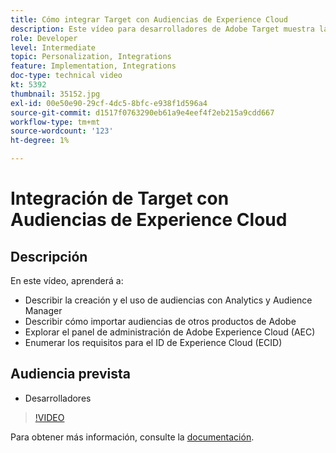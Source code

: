```yaml
---
title: Cómo integrar Target con Audiencias de Experience Cloud
description: Este vídeo para desarrolladores de Adobe Target muestra la creación de audiencias con Analytics y Audience Manager. Los desarrolladores que vean este vídeo podrán importar audiencias de otros productos de Adobe, familiarizarse con el panel de administración de Adobe Experience Cloud (AEC) y enumerar los requisitos para el ID de Experience Cloud (ECID).
role: Developer
level: Intermediate
topic: Personalization, Integrations
feature: Implementation, Integrations
doc-type: technical video
kt: 5392
thumbnail: 35152.jpg
exl-id: 00e50e90-29cf-4dc5-8bfc-e938f1d596a4
source-git-commit: d1517f0763290eb61a9e4eef4f2eb215a9cdd667
workflow-type: tm+mt
source-wordcount: '123'
ht-degree: 1%

---
```


# Integración de Target con Audiencias de Experience Cloud

## Descripción

En este vídeo, aprenderá a:

* Describir la creación y el uso de audiencias con Analytics y Audience Manager
* Describir cómo importar audiencias de otros productos de Adobe
* Explorar el panel de administración de Adobe Experience Cloud (AEC)
* Enumerar los requisitos para el ID de Experience Cloud (ECID)

## Audiencia prevista

* Desarrolladores

>[!VIDEO](https://video.tv.adobe.com/v/35152/?quality=12)

Para obtener más información, consulte la [documentación](https://experienceleague.adobe.com/docs/target/using/integrate/mmp.html?lang=en).
